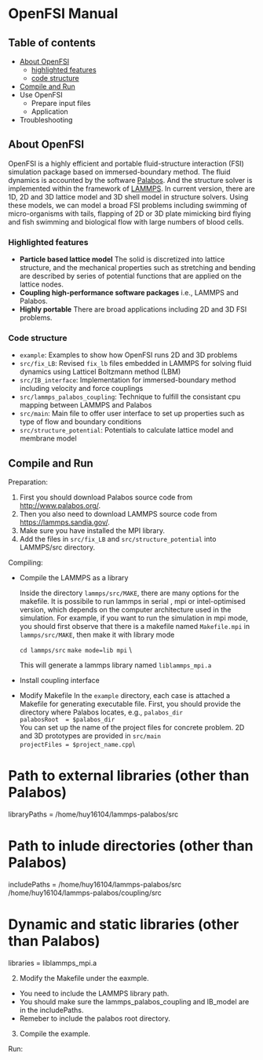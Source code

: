# OpenFSI Manual

## Table of contents
- [About OpenFSI](#About-OpenFSI)
  - [highlighted features](#Highlighted-features)
  - [code structure](#Code-structure)
- [Compile and Run](#Compile-and-Run)
- Use OpenFSI
  - Prepare input files
  - Application
- Troubleshooting

## About OpenFSI

 OpenFSI is a highly efficient and portable fluid-structure interaction (FSI) simulation package based on immersed-boundary method. The fluid dynamics is accounted by the software [Palabos](http://www.palabos.org/). And the structure solver is implemented within the framework of [LAMMPS](https://lammps.sandia.gov/). In current version, there are 1D, 2D and 3D lattice model and 3D shell model in structure solvers. Using these models, we can model a broad FSI problems including swimming of micro-organisms with tails, flapping of 2D or 3D plate mimicking bird flying and fish swimming and biological flow with large numbers of blood cells.

### Highlighted features

- **Particle based lattice model** The solid is discretized into lattice structure, and the mechanical properties such as stretching and bending are described by series of potential functions that are applied on the lattice nodes.
- **Coupling high-performance software packages** i.e., LAMMPS and Palabos.
- **Highly portable** There are broad applications including 2D and 3D FSI problems.

### Code structure
- `example`: Examples to show how OpenFSI runs 2D and 3D problems
- `src/fix_LB`: Revised `fix_lb` files embedded in LAMMPS for solving fluid dynamics using Latticel Boltzmann method (LBM)
- `src/IB_interface`: Implementation for immersed-boundary method including velocity and force couplings
- `src/lammps_palabos_coupling`: Technique to fulfill the consistant cpu mapping between LAMMPS and Palabos
- `src/main`: Main file to offer user interface to set up properties such as type of flow and boundary conditions
- `src/structure_potential`: Potentials to calculate lattice model and membrane model

## Compile and Run 
 
 Preparation: 
 1. First you should download Palabos source code from http://www.palabos.org/.
 2. Then you also need to download LAMMPS source code from https://lammps.sandia.gov/.
 3. Make sure you have installed the MPI library.
 4. Add the files in `src/fix_LB` and `src/structure_potential` into LAMMPS/src directory.

 Compiling:

- Compile the LAMMPS as a library
  
  Inside the directory `lammps/src/MAKE`, there are many options for the makefile. It is possibile to run lammps in serial
  , mpi or intel-optimised version, which depends on the computer architecture used in the simulation.
  For example, if you want to run the simulation in mpi mode, you should first observe that there is a makefile
  named `Makefile.mpi` in `lammps/src/MAKE`, then make it with library mode
  
  `cd lammps/src` 
  `make mode=lib mpi` \
  
  This will generate a lammps library named `liblammps_mpi.a`

- Install coupling interface 

  

- Modify Makefile
 In the `example` directory, each case is attached a Makefile for generating executable file. 
 First, you should provide the directory where Palabos locates, e.g., `palabos_dir` \
 `palabosRoot  = $palabos_dir`\
 You can set up the name of the project files for concrete problem. 2D and 3D prototypes are provided in `src/main`\
 `projectFiles = $project_name.cpp`\
 
 
 
 

# Path to external libraries (other than Palabos)
libraryPaths = /home/huy16104/lammps-palabos/src
# Path to inlude directories (other than Palabos)
includePaths =  /home/huy16104/lammps-palabos/src /home/huy16104/lammps-palabos/coupling/src
# Dynamic and static libraries (other than Palabos)
libraries    = liblammps_mpi.a
 
 
 
 2. Modify the Makefile under the eaxmple. 
 - You need to include the LAMMPS library path. 
 - You should make sure the lammps_palabos_coupling and IB_model are in the includePaths.
 - Remeber to include the palabos root directory.
 3. Compile the example.
 
 Run:



